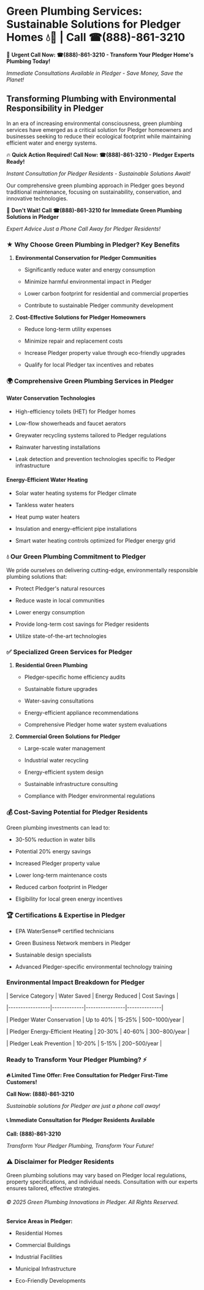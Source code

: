 # Green Plumbing Services: Sustainable Solutions for Pledger Homes 💧🌿 | Call ☎(888)-861-3210

🚨 **Urgent Call Now: ☎(888)-861-3210 - Transform Your Pledger Home's Plumbing Today!**
*Immediate Consultations Available in Pledger - Save Money, Save the Planet!*

## Transforming Plumbing with Environmental Responsibility in Pledger

In an era of increasing environmental consciousness, green plumbing services have emerged as a critical solution for Pledger homeowners and businesses seeking to reduce their ecological footprint while maintaining efficient water and energy systems. 

🔥 **Quick Action Required! Call Now: ☎(888)-861-3210 - Pledger Experts Ready!**
*Instant Consultation for Pledger Residents - Sustainable Solutions Await!*

Our comprehensive green plumbing approach in Pledger goes beyond traditional maintenance, focusing on sustainability, conservation, and innovative technologies.

🚨 **Don't Wait! Call ☎(888)-861-3210 for Immediate Green Plumbing Solutions in Pledger**
*Expert Advice Just a Phone Call Away for Pledger Residents!*

### ★ Why Choose Green Plumbing in Pledger? Key Benefits

1. **Environmental Conservation for Pledger Communities** 
   - Significantly reduce water and energy consumption
   - Minimize harmful environmental impact in Pledger
   - Lower carbon footprint for residential and commercial properties
   - Contribute to sustainable Pledger community development

2. **Cost-Effective Solutions for Pledger Homeowners** 
   - Reduce long-term utility expenses
   - Minimize repair and replacement costs
   - Increase Pledger property value through eco-friendly upgrades
   - Qualify for local Pledger tax incentives and rebates

### 🌍 Comprehensive Green Plumbing Services in Pledger

#### Water Conservation Technologies
- High-efficiency toilets (HET) for Pledger homes
- Low-flow showerheads and faucet aerators
- Greywater recycling systems tailored to Pledger regulations
- Rainwater harvesting installations
- Leak detection and prevention technologies specific to Pledger infrastructure

#### Energy-Efficient Water Heating
- Solar water heating systems for Pledger climate
- Tankless water heaters
- Heat pump water heaters
- Insulation and energy-efficient pipe installations
- Smart water heating controls optimized for Pledger energy grid

### 💧 Our Green Plumbing Commitment to Pledger

We pride ourselves on delivering cutting-edge, environmentally responsible plumbing solutions that:
- Protect Pledger's natural resources
- Reduce waste in local communities
- Lower energy consumption
- Provide long-term cost savings for Pledger residents
- Utilize state-of-the-art technologies

### ✅ Specialized Green Services for Pledger

1. **Residential Green Plumbing**
   - Pledger-specific home efficiency audits
   - Sustainable fixture upgrades
   - Water-saving consultations
   - Energy-efficient appliance recommendations
   - Comprehensive Pledger home water system evaluations

2. **Commercial Green Solutions for Pledger**
   - Large-scale water management
   - Industrial water recycling
   - Energy-efficient system design
   - Sustainable infrastructure consulting
   - Compliance with Pledger environmental regulations

### 💰 Cost-Saving Potential for Pledger Residents

Green plumbing investments can lead to:
- 30-50% reduction in water bills
- Potential 20% energy savings
- Increased Pledger property value
- Lower long-term maintenance costs
- Reduced carbon footprint in Pledger
- Eligibility for local green energy incentives

### 🏆 Certifications & Expertise in Pledger

- EPA WaterSense® certified technicians
- Green Business Network members in Pledger
- Sustainable design specialists
- Advanced Pledger-specific environmental technology training

### Environmental Impact Breakdown for Pledger

| Service Category | Water Saved | Energy Reduced | Cost Savings |
|-----------------|-------------|----------------|--------------|
| Pledger Water Conservation | Up to 40% | 15-25% | $500-$1000/year |
| Pledger Energy-Efficient Heating | 20-30% | 40-60% | $300-$800/year |
| Pledger Leak Prevention | 10-20% | 5-15% | $200-$500/year |

### Ready to Transform Your Pledger Plumbing? ⚡

**🔥 Limited Time Offer: Free Consultation for Pledger First-Time Customers!**

**Call Now: (888)-861-3210**
*Sustainable solutions for Pledger are just a phone call away!*

#### 📞 Immediate Consultation for Pledger Residents Available

**Call: (888)-861-3210**
*Transform Your Pledger Plumbing, Transform Your Future!*

### ⚠️ Disclaimer for Pledger Residents

Green plumbing solutions may vary based on Pledger local regulations, property specifications, and individual needs. Consultation with our experts ensures tailored, effective strategies.

###### © 2025 Green Plumbing Innovations in Pledger. All Rights Reserved.

**Service Areas in Pledger:** 
- Residential Homes
- Commercial Buildings
- Industrial Facilities
- Municipal Infrastructure
- Eco-Friendly Developments